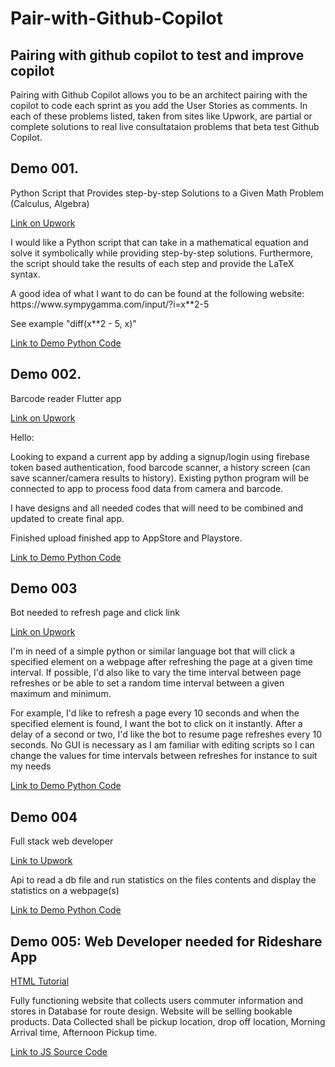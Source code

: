 # Pair-with-Github-Copilot
<h2>Pairing with github copilot to test and improve copilot</h2>
<p>Pairing with Github Copilot allows you to be an architect pairing with the copilot to code each sprint as you add the User Stories as comments.
In each of these problems listed, taken from sites like Upwork, are partial or complete solutions to real live consultataion problems that beta test Github Copilot.</p>
<h2>Demo 001.</h2>
<p>Python Script that Provides step-by-step Solutions to a Given Math Problem (Calculus, Algebra)</p>
<a href = "https://www.upwork.com/nx/jobs/search/details/~01a73de9564c1cb653?q=python&sort=recency&user_location_match=1&t=1&amount=0-99,100-499&pageTitle=Job%20Detail&_navType=slider&_modalInfo=%5B%7B%22navType%22%3A%22slider%22,%22title%22%3A%22Job%20Detail%22,%22modalId%22%3A%221655489833286%22%7D%5D">Link on Upwork </a>

<p>I would like a Python script that can take in a mathematical equation and solve it symbolically while providing step-by-step solutions. Furthermore, the script should take the results of each step and provide the LaTeX syntax.</p>

<p>A good idea of what I want to do can be found at the following website: https://www.sympygamma.com/input/?i=x**2-5

See example "diff(x**2 - 5, x)"</p>
<a href = "./Pair with Github CoPilot Demo 001.py" > Link to Demo Python Code </a>  

<h2>Demo 002.</h2>

<p>Barcode reader Flutter app</p> 
<a href = "https://www.upwork.com/nx/jobs/search/details/~019a1e6cb6a0e3355c?q=python&sort=recency&user_location_match=1&t=1&amount=0-99,100-499&page=2&pageTitle=Job%20Detail&_navType=slider&_modalInfo=%5B%7B%22navType%22%3A%22slider%22,%22title%22%3A%22Job%20Detail%22,%22modalId%22%3A%221655489962512%22%7D%5D">  Link on Upwork </a>

<p>Hello:

Looking to expand a current app by adding a signup/login using firebase token based authentication, food barcode scanner, a history screen (can save scanner/camera results to history). Existing python program will be connected to app to process food data from camera and barcode.


I have designs and all needed codes that will need to be combined and updated to create final app.

Finished upload finished app to AppStore and Playstore.</p>
<a href = "./Pair with Github CoPilot Demo 002.py" > Link to Demo Python Code </a>

<h2>Demo 003</h2>
<p>Bot needed to refresh page and click link </p>
<a href = "https://www.upwork.com/nx/jobs/search/details/~01d00db2f9370249b0?q=python&user_location_match=1&t=1&amount=0-99,100-499&from_recent_search=true&sort=recency&pageTitle=Job%20Detail&_navType=slider&_modalInfo=%5B%7B%22navType%22%3A%22slider%22,%22title%22%3A%22Job%20Detail%22,%22modalId%22%3A%221655490719004%22%7D%5D"> Link on Upwork </a>
<p>I'm in need of a simple python or similar language bot that will click a specified element on a webpage after refreshing the page at a given time interval. If possible, I'd also like to vary the time interval between page refreshes or be able to set a random time interval between a given maximum and minimum.</p>

<p>For example, I'd like to refresh a page every 10 seconds and when the specified element is found, I want the bot to click on it instantly. After a delay of a second or two, I'd like the bot to resume page refreshes every 10 seconds. No GUI is necessary as I am familiar with editing scripts so I can change the values for time intervals between refreshes for instance to suit my needs</p>
<a href = "./upwork-demo003.py" > Link to Demo Python Code </a>

<h2>Demo 004</h2>
<p>Full stack web developer </p>
<a href = 'https://www.upwork.com/nx/jobs/search/details/~010b12d3d7d81308b1?q=python&sort=recency&user_location_match=1&t=1&amount=500-999&pageTitle=Job%20Detail&_navType=slider&_modalInfo=%5B%7B%22navType%22%3A%22slider%22,%22title%22%3A%22Job%20Detail%22,%22modalId%22%3A%221655513872001%22%7D%5D '> Link to Upwork </a>
<p>Api to read a db file and run statistics on the files contents and display the statistics on a webpage(s) </p>
<a href = "./upwork-demo004.py" > Link to Demo Python Code </a>


<div>
    <h2>
        Demo 005: Web Developer needed for Rideshare App
    </h2>
    <a href="https://www.upwork.com/nx/jobs/search/details/~01866ee429607be712?q=java&sort=recency&user_location_match=1&t=1&amount=500-999&pageTitle=Job%20Detail&_navType=slider&_modalInfo=%5B%7B%22navType%22%3A%22slider%22,%22title%22%3A%22Job%20Detail%22,%22modalId%22%3A%221655584972837%22%7D%5D">
        HTML Tutorial
    </a>
    <p>
        Fully functioning website that collects users commuter 
        information and stores in Database for route design. 
        Website will be selling bookable products. 
        Data Collected shall be pickup location,
        drop off location, Morning Arrival time, 
        Afternoon Pickup time.
    </p>
    <p>
        <a href="Upwork Demo 006.js">
            Link to JS Source Code
        </a>
    </p>
</div>

<!-- <h2>Demo 004</h2>
<p> </p>
<a href = ' '> Link to Upwork </a>
<p> </p>-->

<!-- <h2>Demo 004</h2>
<p> </p>
<a href = ' '> Link to Upwork </a>
<p> </p>-->

<!-- <h2>Demo 004</h2>
<p> </p>
<a href = ' '> Link to Upwork </a>
<p> </p>-->

<!-- <h2>Demo 004</h2>
<p> </p>
<a href = ' '> Link to Upwork </a>
<p> </p>-->

<!-- <h2>Demo 004</h2>
<p> </p>
<a href = ' '> Link to Upwork </a>
<p> </p>-->

<!-- <h2>Demo 004</h2>
<p> </p>
<a href = ' '> Link to Upwork </a>
<p> </p>-->

<!-- <h2>Demo 004</h2>
<p> </p>
<a href = ' '> Link to Upwork </a>
<p> </p>-->

<!-- <h2>Demo 004</h2>
<p> </p>
<a href = ' '> Link to Upwork </a>
<p> </p>-->

<!-- <h2>Demo 004</h2>
<p> </p>
<a href = ' '> Link to Upwork </a>
<p> </p>-->

<!-- <h2>Demo 004</h2>
<p> </p>
<a href = ' '> Link to Upwork </a>
<p> </p>-->

<!-- <h2>Demo 004</h2>
<p> </p>
<a href = ' '> Link to Upwork </a>
<p> </p>-->

<!-- <h2>Demo 004</h2>
<p> </p>
<a href = ' '> Link to Upwork </a>
<p> </p>-->

<!-- <h2>Demo 004</h2>
<p> </p>
<a href = ' '> Link to Upwork </a>
<p> </p>-->

<!-- <h2>Demo 004</h2>
<p> </p>
<a href = ' '> Link to Upwork </a>
<p> </p>-->
<!-- <h2>Demo 004</h2>
<p> </p>
<a href = ' '> Link to Upwork </a>
<p> </p>-->

<!-- <h2>Demo 004</h2>
<p> </p>
<a href = ' '> Link to Upwork </a>
<p> </p>-->

<!-- <h2>Demo 004</h2>
<p> </p>
<a href = ' '> Link to Upwork </a>
<p> </p>-->

<!-- <h2>Demo 004</h2>
<p> </p>
<a href = ' '> Link to Upwork </a>
<p> </p>-->

<!-- <h2>Demo 004</h2>
<p> </p>
<a href = ' '> Link to Upwork </a>
<p> </p>-->

<!-- <h2>Demo 004</h2>
<p> </p>
<a href = ' '> Link to Upwork </a>
<p> </p>-->

<!-- <h2>Demo 004</h2>
<p> </p>
<a href = ' '> Link to Upwork </a>
<p> </p>-->
<!-- <h2>Demo 004</h2>
<p> </p>
<a href = ' '> Link to Upwork </a>
<p> </p>-->

<!-- <h2>Demo 004</h2>
<p> </p>
<a href = ' '> Link to Upwork </a>
<p> </p>-->

<!-- <h2>Demo 004</h2>
<p> </p>
<a href = ' '> Link to Upwork </a>
<p> </p>-->

<!-- <h2>Demo 004</h2>
<p> </p>
<a href = ' '> Link to Upwork </a>
<p> </p>-->

<!-- <h2>Demo 004</h2>
<p> </p>
<a href = ' '> Link to Upwork </a>
<p> </p>-->

<!-- <h2>Demo 004</h2>
<p> </p>
<a href = ' '> Link to Upwork </a>
<p> </p>-->

<!-- <h2>Demo 004</h2>
<p> </p>
<a href = ' '> Link to Upwork </a>
<p> </p>-->

<!-- <h2>Demo 004</h2>
<p> </p>
<a href = ' '> Link to Upwork </a>
<p> </p>-->

<!-- <h2>Demo 004</h2>
<p> </p>
<a href = ' '> Link to Upwork </a>
<p> </p>-->







